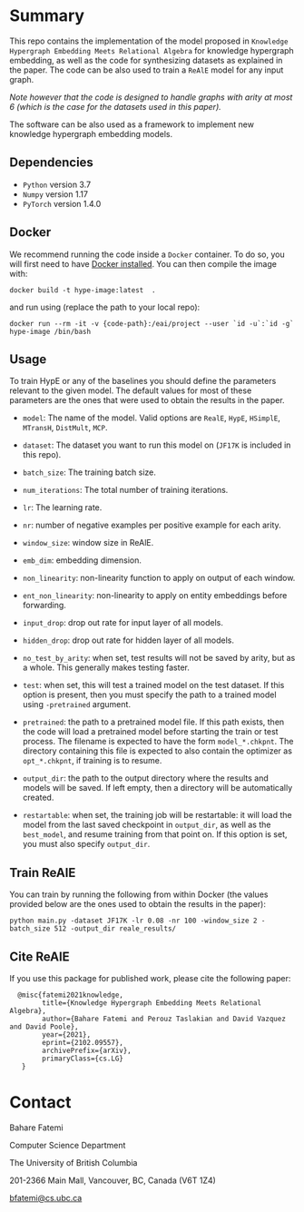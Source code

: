 
Summary
=======

This repo contains the implementation of the model proposed in `Knowledge Hypergraph Embedding Meets Relational Algebra` for knowledge hypergraph embedding, as well as the code for synthesizing datasets as explained in the paper. 
The code can be also used to train a `ReAlE` model for any input graph. 


_Note however that the code is designed to handle graphs with arity at most 6 (which is the case for the datasets used in this paper)._

The software can be also used as a framework to implement new knowledge hypergraph embedding models.

## Dependencies

* `Python` version 3.7
* `Numpy` version 1.17
* `PyTorch` version 1.4.0

## Docker
We recommend running the code inside a `Docker` container. 
To do so, you will first need to have [Docker installed](https://docs.docker.com/).
You can then compile the image with:
```console
docker build -t hype-image:latest  .
```

and run using (replace the path to your local repo):
```console
docker run --rm -it -v {code-path}:/eai/project --user `id -u`:`id -g` hype-image /bin/bash
```

## Usage

To train HypE or any of the baselines you should define the parameters relevant to the given model.
The default values for most of these parameters are the ones that were used to obtain the results in the paper.

- `model`: The name of the model. Valid options are `RealE`, `HypE`, `HSimplE`, `MTransH`, `DistMult`, `MCP`.

- `dataset`: The dataset you want to run this model on (`JF17K` is included in this repo).

- `batch_size`: The training batch size.

- `num_iterations`: The total number of training iterations.

- `lr`: The learning rate.

- `nr`: number of negative examples per positive example for each arity.

- `window_size`: window size in ReAlE.

- `emb_dim`: embedding dimension.

- `non_linearity`: non-linearity function to apply on output of each window.

- `ent_non_linearity`: non-linearity to apply on entity embeddings before forwarding.

- `input_drop`: drop out rate for input layer of all models.

- `hidden_drop`: drop out rate for hidden layer of all models.

- `no_test_by_arity`: when set, test results will not be saved by arity, but as a whole. This generally makes testing faster. 

- `test`: when set, this will test a trained model on the test dataset. If this option is present, then you must specify the path to a trained model using `-pretrained` argument.

- `pretrained`: the path to a pretrained model file. If this path exists, then the code will load a pretrained model before starting the train or test process.
The filename is expected to have the form `model_*.chkpnt`. The directory containing this file is expected to also contain the optimizer as `opt_*.chkpnt`, if training is to resume. 

- `output_dir`: the path to the output directory where the results and models will be saved. If left empty, then a directory will be automatically created.

- `restartable`: when set, the training job will be restartable: it will load the model from the last saved checkpoint in `output_dir`, as well as the `best_model`, and resume training from that point on.
If this option is set, you must also specify `output_dir`.

## Train ReAlE
You can train by running the following from within Docker (the values provided below are the ones used to obtain the results in the paper):

```console
python main.py -dataset JF17K -lr 0.08 -nr 100 -window_size 2 -batch_size 512 -output_dir reale_results/
```

## Cite ReAlE

If you use this package for published work, please cite the following paper:

      @misc{fatemi2021knowledge,
            title={Knowledge Hypergraph Embedding Meets Relational Algebra}, 
            author={Bahare Fatemi and Perouz Taslakian and David Vazquez and David Poole},
            year={2021},
            eprint={2102.09557},
            archivePrefix={arXiv},
            primaryClass={cs.LG}
       }

Contact
=======

Bahare Fatemi

Computer Science Department

The University of British Columbia

201-2366 Main Mall, Vancouver, BC, Canada (V6T 1Z4)  

<bfatemi@cs.ubc.ca>


